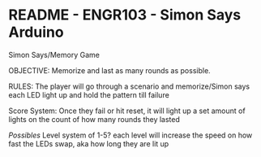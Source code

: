 # README - ENGR103 - Simon Says Arduino
Simon Says/Memory Game

OBJECTIVE: Memorize and last as many rounds as possible.

RULES: The player will go through a scenario and memorize/Simon says each LED light up and hold the pattern till failure

Score System: Once they fail or hit reset, it will light up a set amount of lights on the count of how many rounds they lasted

*Possibles*
Level system of 1-5? each level will increase the speed on how fast the LEDs swap, aka how long they are lit up
